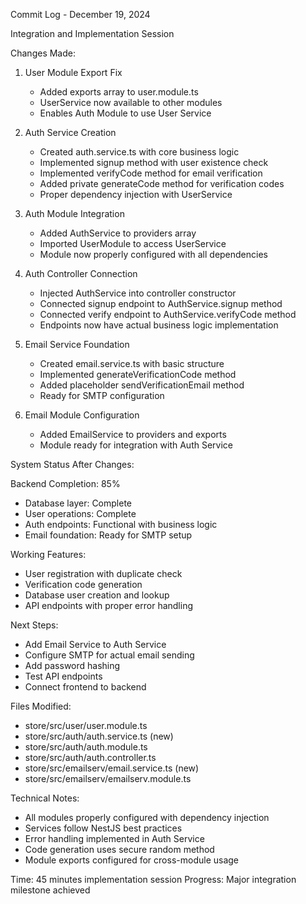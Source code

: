 Commit Log - December 19, 2024

Integration and Implementation Session

Changes Made:

1. User Module Export Fix
   - Added exports array to user.module.ts
   - UserService now available to other modules
   - Enables Auth Module to use User Service

2. Auth Service Creation
   - Created auth.service.ts with core business logic
   - Implemented signup method with user existence check
   - Implemented verifyCode method for email verification
   - Added private generateCode method for verification codes
   - Proper dependency injection with UserService

3. Auth Module Integration
   - Added AuthService to providers array
   - Imported UserModule to access UserService
   - Module now properly configured with all dependencies

4. Auth Controller Connection
   - Injected AuthService into controller constructor
   - Connected signup endpoint to AuthService.signup method
   - Connected verify endpoint to AuthService.verifyCode method
   - Endpoints now have actual business logic implementation

5. Email Service Foundation
   - Created email.service.ts with basic structure
   - Implemented generateVerificationCode method
   - Added placeholder sendVerificationEmail method
   - Ready for SMTP configuration

6. Email Module Configuration
   - Added EmailService to providers and exports
   - Module ready for integration with Auth Service

System Status After Changes:

Backend Completion: 85%
- Database layer: Complete
- User operations: Complete
- Auth endpoints: Functional with business logic
- Email foundation: Ready for SMTP setup

Working Features:
- User registration with duplicate check
- Verification code generation
- Database user creation and lookup
- API endpoints with proper error handling

Next Steps:
- Add Email Service to Auth Service
- Configure SMTP for actual email sending
- Add password hashing
- Test API endpoints
- Connect frontend to backend

Files Modified:
- store/src/user/user.module.ts
- store/src/auth/auth.service.ts (new)
- store/src/auth/auth.module.ts
- store/src/auth/auth.controller.ts
- store/src/emailserv/email.service.ts (new)
- store/src/emailserv/emailserv.module.ts

Technical Notes:
- All modules properly configured with dependency injection
- Services follow NestJS best practices
- Error handling implemented in Auth Service
- Code generation uses secure random method
- Module exports configured for cross-module usage

Time: 45 minutes implementation session
Progress: Major integration milestone achieved